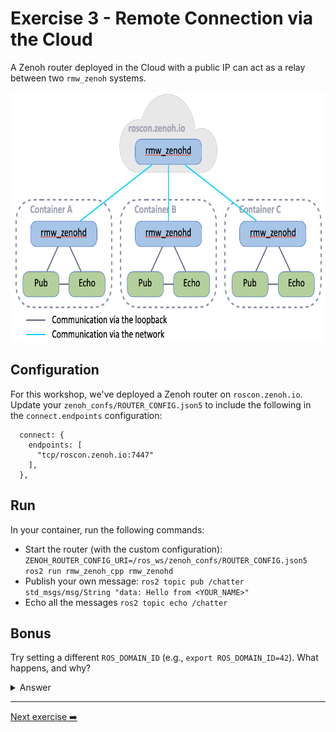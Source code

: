 # Exercise 3 - Remote Connection via the Cloud

A Zenoh router deployed in the Cloud with a public IP can act as a relay between two `rmw_zenoh` systems.

<p align="center"><img src="pictures/cloud-connectivity.png"  height="400" alt="cloud-connectivity"/></p>

## Configuration

For this workshop, we've deployed a Zenoh router on `roscon.zenoh.io`.
Update your `zenoh_confs/ROUTER_CONFIG.json5` to include the following in the `connect.endpoints` configuration:

```json5
  connect: {
    endpoints: [
      "tcp/roscon.zenoh.io:7447"
    ],
  },
```

## Run

In your container, run the following commands:

* Start the router (with the custom configuration): `ZENOH_ROUTER_CONFIG_URI=/ros_ws/zenoh_confs/ROUTER_CONFIG.json5 ros2 run rmw_zenoh_cpp rmw_zenohd`
* Publish your own message: `ros2 topic pub /chatter std_msgs/msg/String "data: Hello from <YOUR_NAME>"`
* Echo all the messages `ros2 topic echo /chatter`

## Bonus

Try setting a different `ROS_DOMAIN_ID` (e.g., `export ROS_DOMAIN_ID=42`).
What happens, and why?

<details>
<summary>Answer</summary>

Zenoh has no concept of Domain such as DDS. However, `rmw_zenoh` integrates the `ROS_DOMAIN_ID` in the mapping from topic/service names to zenoh key expressions. As a result, even if nodes use the same topic name, they won’t communicate if they are in different domains, even when connected through Zenoh.

</details>

---
[Next exercise ➡️](ex-4.md)

